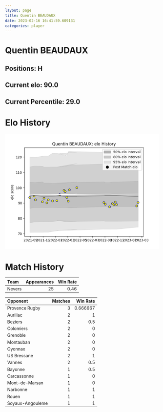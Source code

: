 ```yaml
---  
layout: page  
title: Quentin BEAUDAUX  
date: 2023-02-16 16:41:59.609131  
categories: player  
---
```

# Quentin BEAUDAUX

## Positions: H

## Current elo: 90.0

## Current Percentile: 29.0

# Elo History


![elo history](history_QuentinBEAUDAUX.png)
# Match History


| Team   |   Appearances |   Win Rate |
|:-------|--------------:|-----------:|
| Nevers |            25 |       0.46 |

| Opponent         |   Matches |   Win Rate |
|:-----------------|----------:|-----------:|
| Provence Rugby   |         3 |   0.666667 |
| Aurillac         |         2 |   1        |
| Beziers          |         2 |   0.5      |
| Colomiers        |         2 |   0        |
| Grenoble         |         2 |   0        |
| Montauban        |         2 |   0        |
| Oyonnax          |         2 |   0        |
| US Bressane      |         2 |   1        |
| Vannes           |         2 |   0.5      |
| Bayonne          |         1 |   0.5      |
| Carcassonne      |         1 |   0        |
| Mont-de-Marsan   |         1 |   0        |
| Narbonne         |         1 |   1        |
| Rouen            |         1 |   1        |
| Soyaux-Angouleme |         1 |   1        |